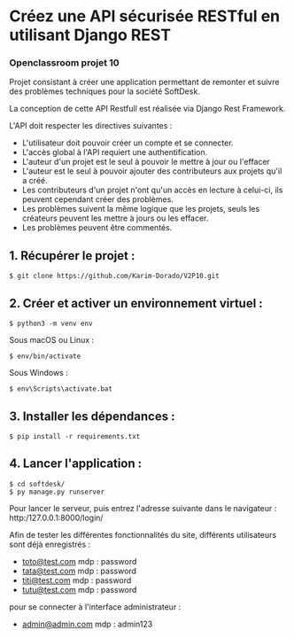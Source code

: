 # Créez une API sécurisée RESTful en utilisant Django REST

### Openclassroom projet 10

Projet consistant à créer une application permettant de remonter et suivre des problèmes techniques pour la société SoftDesk.

La conception de cette API Restfull est réalisée via Django Rest Framework.

L'API doit respecter les directives suivantes :
 - L'utilisateur doit pouvoir créer un compte et se connecter.
 - L'accès global à l'API requiert une authentification.
 - L'auteur d'un projet est le seul à pouvoir le mettre à jour ou l'effacer
 - L'auteur est le seul à pouvoir ajouter des contributeurs aux projets qu'il a créé.
 - Les contributeurs d'un projet n'ont qu'un accès en lecture à celui-ci, ils peuvent cependant créer des problèmes.
 - Les problèmes suivent la même logique que les projets, seuls les créateurs peuvent les mettre à jours ou les effacer.
 - Les problèmes peuvent être commentés.


## 1. Récupérer le projet :

    $ git clone https://github.com/Karim-Dorado/V2P10.git


## 2. Créer et activer un environnement virtuel :

    $ python3 -m venv env

Sous macOS ou Linux :

    $ env/bin/activate

Sous Windows :

    $ env\Scripts\activate.bat
    
    
## 3. Installer les dépendances :

    $ pip install -r requirements.txt

## 4. Lancer l'application :

    $ cd softdesk/
    $ py manage.py runserver

Pour lancer le serveur, puis entrez l'adresse suivante dans le navigateur : http:/127.0.0.1:8000/login/

Afin de tester les différentes fonctionnalités du site, différents utilisateurs sont déjà enregistrés : 
- toto@test.com    mdp : password
- tata@test.com    mdp : password
- titi@test.com    mdp : password
- tutu@test.com    mdp : password

pour se connecter à l'interface administrateur :
- admin@admin.com   mdp : admin123

